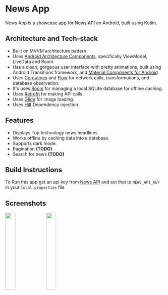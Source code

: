 <h1>News App</h1>

News App is a showcase app for [News API](https://newsapi.org/) on Android, built using Kotlin.

## Architecture and Tech-stack

* Built on MVVM architecture pattern
* Uses [Android Architecture Components](https://developer.android.com/topic/libraries/architecture/), specifically ViewModel, LiveData and Room.
* Has a clean, gorgeous user interface with pretty animations, built using Android Transitions framework, and [Material Components for Android](https://github.com/material-components/material-components-android)
* Uses [Coroutines](https://kotlinlang.org/docs/coroutines-guide.html) and [Flow](https://kotlinlang.org/docs/flow.html) for network calls, transformations, and database observation.
* It's uses [Room](https://developer.android.com/topic/libraries/architecture/room) for managing a local SQLite database for offline caching.
* Uses [Retrofit](https://square.github.io/retrofit/) for making API calls.
* Uses [Glide](https://github.com/bumptech/glide) for image loading.
* Uses [Hilt](https://developer.android.com/training/dependency-injection/hilt-android) Dependency injection.

## Features
* Displays Top technology news headlines.
* Works offline by caching data into a database.
* Supports dark mode.
* Pagination **(TODO)**
* Search for news **(TODO)**

## Build Instructions
To Run this app get an api key from [News API](https://newsapi.org/) and set that to `NEWS_API_KEY` in your `local.properties` file

## Screenshots
<img src="https://i.imgur.com/tb3EwMt.png" width="25%"></img>
<img src="https://i.imgur.com/xwS5r2D.png" width="25%"></img>